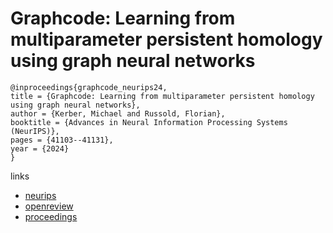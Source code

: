 # Graphcode: Learning from multiparameter persistent homology using graph neural networks

```
@inproceedings{graphcode_neurips24,
title = {Graphcode: Learning from multiparameter persistent homology using graph neural networks},
author = {Kerber, Michael and Russold, Florian},
booktitle = {Advances in Neural Information Processing Systems (NeurIPS)},
pages = {41103--41131},
year = {2024}
}
```

links
- [neurips](https://nips.cc/Conferences/2024/Schedule?showEvent=95396)
- [openreview](https://openreview.net/forum?id=O23XfTnhWR)
- [proceedings](https://papers.nips.cc//paper_files/paper/2024/hash/4822d9adc9cec7a39e254d007aa78276-Abstract-Conference.html)
